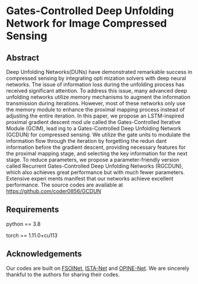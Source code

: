 # Gates-Controlled Deep Unfolding Network for Image Compressed Sensing
## Abstract
Deep Unfolding Networks(DUNs) have demonstrated remarkable success in compressed sensing by integrating opti
mization solvers with deep neural networks. The issue of information loss during the unfolding process has received significant
 attention. To address this issue, many advanced deep unfolding
 networks utilize memory mechanisms to augment the information
 transmission during iterations. However, most of these networks
 only use the memory module to enhance the proximal mapping
 process instead of adjusting the entire iteration. In this paper,
 we propose an LSTM-inspired proximal gradient descent mod
ule called the Gates-Controlled Iterative Module (GCIM), lead
ing to a Gates-Controlled Deep Unfolding Network (GCDUN) for
 compressed sensing. We utilize the gate units to modulate the
 information flow through the iteration by forgetting the redun
dant information before the gradient descent, providing necessary
 features for the proximal mapping stage, and selecting the key
 information for the next stage. To reduce parameters, we propose
 a parameter-friendly version called Recurrent Gates-Controlled
 Deep Unfolding Networks (RGCDUN), which also achieves great
 performance but with much fewer parameters. Extensive experi
ments manifest that our networks achieve excellent performance.
The source codes are available at https://github.com/coder0856/GCDUN

## Requirements
python == 3.8

torch == 1.11.0+cu113
## Acknowledgements
Our codes are built on [FSOINet](https://github.com/cwjjun/FSOINet), [ISTA-Net](https://github.com/jianzhangcs/ISTA-Net-PyTorch) and [OPINE-Net](https://jianzhang.tech/projects/OPINENet). We are sincerely thankful to the authors for sharing their codes.

